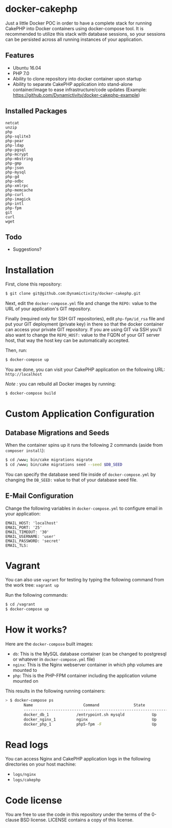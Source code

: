docker-cakephp
==============

Just a little Docker POC in order to have a complete stack for running CakePHP into Docker containers using docker-compose tool. It is recommended to utilize this stack with database sessions, so your sessions can be persisted across all running instances of your application.

## Features
- Ubuntu 16.04
- PHP 7.0
- Ability to clone repository into docker container upon startup
- Ability to separate CakePHP application into stand-alone container/image to ease infrastructure/code updates (Example: https://github.com/Dynamictivity/docker-cakephp-example)

## Installed Packages
```
netcat
unzip
php
php-sqlite3
php-pear
php-ldap
php-pgsql
php-mcrypt
php-mbstring
php-gmp
php-json
php-mysql
php-gd
php-odbc
php-xmlrpc
php-memcache
php-curl
php-imagick
php-intl
php-fpm
git
curl
wget
```

## Todo
- Suggestions?

# Installation

First, clone this repository:

```bash
$ git clone git@github.com:Dynamictivity/docker-cakephp.git
```

Next, edit the `docker-compose.yml` file and change the `REPO:` value to the URL of your application's GIT repository.

Finally (required only for SSH GIT repositories), edit `php-fpm/id_rsa` file and put your GIT deployment (private key) in there so that the docker container can access your private GIT repository. If you are using GIT via SSH you'll also want to change the `REPO_HOST:` value to the FQDN of your GIT server host, that way the host key can be automatically accepted.

Then, run:

```bash
$ docker-compose up
```

You are done, you can visit your CakePHP application on the following URL: `http://localhost`

_Note :_ you can rebuild all Docker images by running:

```bash
$ docker-compose build
```

# Custom Application Configuration

## Database Migrations and Seeds

When the container spins up it runs the following 2 commands (aside from `composer install`):

```bash
$ cd /www; bin/cake migrations migrate
$ cd /www; bin/cake migrations seed --seed $DB_SEED
```

You can specify the database seed file inside of `docker-compose.yml` by changing the `DB_SEED:` value to that of your database seed file.

## E-Mail Configuration
Change the following variables in `docker-compose.yml` to configure email in your application:

```
EMAIL_HOST: 'localhost'
EMAIL_PORT: '25'
EMAIL_TIMEOUT: '30'
EMAIL_USERNAME: 'user'
EMAIL_PASSWORD: 'secret'
EMAIL_TLS:
```

# Vagrant
You can also use `vagrant` for testing by typing the following command from the work tree: `vagrant up`

Run the following commands:

```bash
$ cd /vagrant
$ docker-compose up
```

# How it works?

Here are the `docker-compose` built images:

* `db`: This is the MySQL database container (can be changed to postgresql or whatever in `docker-compose.yml` file)
* `nginx`: This is the Nginx webserver container in which php volumes are mounted to
* `php`: This is the PHP-FPM container including the application volume mounted on

This results in the following running containers:

```bash
> $ docker-compose ps
        Name                      Command               State              Ports
        -------------------------------------------------------------------------------------------
        docker_db_1            /entrypoint.sh mysqld            Up      0.0.0.0:3306->3306/tcp
        docker_nginx_1         nginx                            Up      443/tcp, 0.0.0.0:80->80/tcp
        docker_php_1           php5-fpm -F                      Up      9000/tcp
```

# Read logs

You can access Nginx and CakePHP application logs in the following directories on your host machine:

* `logs/nginx`
* `logs/cakephp`

# Code license

You are free to use the code in this repository under the terms of the 0-clause BSD license. LICENSE contains a copy of this license.
